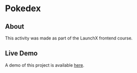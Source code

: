 # Pokedex
## About
This activity was made as part of the LaunchX frontend course.

## Live Demo
A demo of this project is available [here](https://pokedex-betocpu.netlify.app).